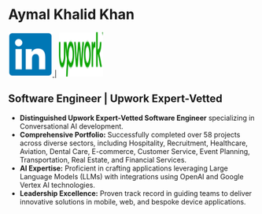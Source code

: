 # Aymal Khalid Khan

<a href="https://www.linkedin.com/in/aymal-khalid-khan-52537a154">
    <img src="https://github.com/aymalkhalid/aymalkhalid/blob/main/images/linkedin.png" alt="LinkedIn" style="width: 90px; height: 90px;">
</a> | 
<a href="https://www.upwork.com/freelancers/~01cfbef93ef054b570?viewMode=1">
    <img src="https://github.com/aymalkhalid/aymalkhalid/blob/main/images/Upwork.png" alt="Upwork" style="width: 90px; height: 90px;">
</a>


## Software Engineer | Upwork Expert-Vetted 

- **Distinguished Upwork Expert-Vetted Software Engineer** specializing in Conversational AI development.
- **Comprehensive Portfolio:** Successfully completed over 58 projects across diverse sectors, including Hospitality, Recruitment, Healthcare, Aviation, Dental Care, E-commerce, Customer Service, Event Planning, Transportation, Real Estate, and Financial Services.
- **AI Expertise:** Proficient in crafting applications leveraging Large Language Models (LLMs) with integrations using OpenAI and Google Vertex AI technologies.
- **Leadership Excellence:** Proven track record in guiding teams to deliver innovative solutions in mobile, web, and bespoke device applications.

